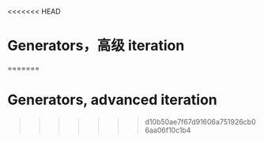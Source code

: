 
<<<<<<< HEAD
# Generators，高级 iteration
=======
# Generators, advanced iteration
>>>>>>> d10b50ae7f67d91606a751926cb06aa06f10c1b4
